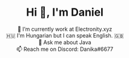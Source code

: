 <h1 align="center">Hi 👋, I'm Daniel</h1>
<p align="center">
 🔭 I’m currently work at Electronity.xyz<br>
 🇭🇺 I'm Hungarian but I can speak English. 🇬🇧<br>
 💬 Ask me about Java<br>
 📫 Reach me on Discord: Danika#6677<br>
</p>
